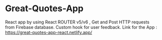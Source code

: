 ﻿# Great-Quotes-App
React app by using React ROUTER v5/v6 , Get and Post HTTP requests from Firebase database. Custom hook for user feedback.
Link for the App : https://great-quotes-app-react.netlify.app/
